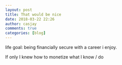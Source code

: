 ```yaml
---
layout: post
title: That would be nice
date: 2018-03-22 22:26
author: casjay
comments: true
categories: [blog]
---
```


life goal: being financially secure with a career i enjoy.  
  
If only I knew how to monetize what I know / do  

